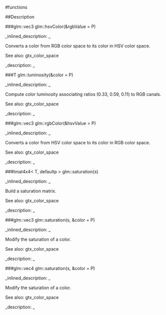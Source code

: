 #functions


<!--
_visible: True_
_advanced: False_
-->

##Description





<!----------------------------------------------------------------------------->

###glm::vec3 glm::hsvColor(&rgbValue = P)

<!--
_syntax: glm::hsvColor(&rgbValue = P)_
_name: glm::hsvColor_
_returns: glm::vec3_
_returns_description: _
_parameters: const glm::vec3 &rgbValue=P_
_version_started: 0.10.0_
_version_deprecated: _
_summary: _
_constant: False_
_static: False_
_visible: True_
_advanced: False_
-->

_inlined_description: _

Converts a color from RGB color space to its color in HSV color space.

See also: gtx_color_space





_description: _







<!----------------------------------------------------------------------------->

###T glm::luminosity(&color = P)

<!--
_syntax: glm::luminosity(&color = P)_
_name: glm::luminosity_
_returns: T_
_returns_description: _
_parameters: const glm::vec3 &color=P_
_version_started: 0.10.0_
_version_deprecated: _
_summary: _
_constant: False_
_static: False_
_visible: True_
_advanced: False_
-->

_inlined_description: _

Compute color luminosity associating ratios (0.33, 0.59, 0.11) to RGB canals.

See also: gtx_color_space





_description: _







<!----------------------------------------------------------------------------->

###glm::vec3 glm::rgbColor(&hsvValue = P)

<!--
_syntax: glm::rgbColor(&hsvValue = P)_
_name: glm::rgbColor_
_returns: glm::vec3_
_returns_description: _
_parameters: const glm::vec3 &hsvValue=P_
_version_started: 0.10.0_
_version_deprecated: _
_summary: _
_constant: False_
_static: False_
_visible: True_
_advanced: False_
-->

_inlined_description: _

Converts a color from HSV color space to its color in RGB color space.

See also: gtx_color_space





_description: _







<!----------------------------------------------------------------------------->

###tmat4x4< T, defaultp > glm::saturation(s)

<!--
_syntax: glm::saturation(s)_
_name: glm::saturation_
_returns: tmat4x4< T, defaultp >_
_returns_description: _
_parameters: const T s_
_version_started: 0.10.0_
_version_deprecated: _
_summary: _
_constant: False_
_static: False_
_visible: True_
_advanced: False_
-->

_inlined_description: _

Build a saturation matrix.

See also: gtx_color_space





_description: _







<!----------------------------------------------------------------------------->

###glm::vec3 glm::saturation(s, &color = P)

<!--
_syntax: glm::saturation(s, &color = P)_
_name: glm::saturation_
_returns: glm::vec3_
_returns_description: _
_parameters: const T s, const glm::vec3 &color=P_
_version_started: 0.10.0_
_version_deprecated: _
_summary: _
_constant: False_
_static: False_
_visible: True_
_advanced: False_
-->

_inlined_description: _

Modify the saturation of a color.

See also: gtx_color_space





_description: _







<!----------------------------------------------------------------------------->

###glm::vec4 glm::saturation(s, &color = P)

<!--
_syntax: glm::saturation(s, &color = P)_
_name: glm::saturation_
_returns: glm::vec4_
_returns_description: _
_parameters: const T s, const glm::vec4 &color=P_
_version_started: 0.10.0_
_version_deprecated: _
_summary: _
_constant: False_
_static: False_
_visible: True_
_advanced: False_
-->

_inlined_description: _

Modify the saturation of a color.

See also: gtx_color_space





_description: _







<!----------------------------------------------------------------------------->

